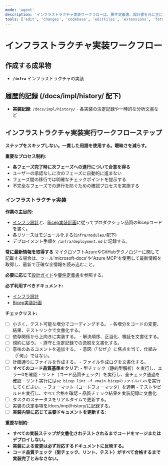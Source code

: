 ```yaml
---
mode: 'agent'
description: 'インフラストラクチャ実装ワークフローは、要件定義書、設計書を元に主にBicep成果物を作成します。'
tools: ['edit', 'changes', 'codebase', 'editFiles', 'extensions', 'fetch', 'githubRepo', 'openSimpleBrowser', 'problems', 'runTasks', 'search', 'think', 'searchResults', 'terminalLastCommand', 'terminalSelection', 'testFailure', 'usages', 'vscodeAPI', 'microsoft-docs', 'Azure MCP']
---
```

# インフラストラクチャ実装ワークフロー

## 作成する成果物
 - **`/infra`** インフラストラクチャの実装

## 履歴的記録 (/docs/impl/history/ 配下)
 - **実装記録**: `/docs/impl/history/` - 各実装の決定記録や一時的な分析文書など

## インフラストラクチャ実装実行ワークフローステップ

**ステップをスキップしない。一貫した用語を使用する。曖昧さを減らす。**

**重要なプロセス制約:**
- **各フェーズ完了時に次フェーズへの進行について合意を得る**
- ユーザーの承認なしに次のフェーズに自動的に進まない
- フェーズ間の移行では明確なチェックポイントを提示する
- 不完全なフェーズでの進行を防ぐための確認プロセスを実施する

### **インフラストラクチャ実装**

**作業の主目的:**

- [インフラ設計](../../docs/design/design_infra.md)と、[Bicep実装計画](../../docs/impl/impl_tasks_infra.md)に従ってプロダクション品質のBicepコードを書く。
- 各リソースはモジュール化する(`infra/modules/`配下)
- デプロイメント手順を `/infra/deployment.md` に記録する。

**常に最新情報を取得する**
マイクロソフトAzureやGitHubテクノロジーに関して記載する場合は、ツール'microsoft-docs'や'Azure MCP'を使用して最新情報を取得し、最新で正確な全情報を読み込むこと。

**必要に応じて**[設計ガイド](../../docs/design/guide/design_guide_infra.md)や[要件定義書](../../docs/plan/requirements.md)を参照する。

**必ず利用すべきドキュメント:**
 - [インフラ設計](../../docs/design/design_infra.md)
 - [Bicep実装計画](../../docs/impl/impl_tasks_infra.md)

**チェックリスト:**

- [ ] 小さく、テスト可能な増分でコーディングする。
      - 各増分をコードの変更、結果、テストリンクで文書化する。
- [ ] 依存関係から上向きに実装する。
      - 解決順序、正当化、検証を文書化する。
- [ ] 規約に従う。
      - 遵守と決定記録での逸脱を文書化する。
- [ ] 意味のあるコメントを追加する。
      - 意図（「なぜ」）に焦点を当て、仕組み（「何」）ではない。
- [ ] 計画通りにファイルを作成する。
      - ファイル作成ログを文書化する。
- [ ] **すべてのコード品質基準をクリア**:
      - 型チェック（静的型解析）を実行し、エラー0を確認
      - リント（コード品質チェック）を実行し、全チェック通過を確認
       - リント実行には`az bicep lint -f <main.bicepのファイルパス>`を実行してください。
      - フォーマット（コードフォーマッタ）を適用
      - テストやビルドを実行し、すべて合格を確認
      - 品質チェック結果を実装記録に文書化
- [ ] タスクのステータスをリアルタイムで更新する。
- [ ] 実装の決定事項を/docs/impl/history/に記録する。
- [ ] **実装内容に応じて主要ドキュメントを更新する:**

**重要な制約:**

- **すべての実装ステップが文書化されテストされるまでコードをマージまたはデプロイしない。**
- **実装による変更は必ず対応するドキュメントに反映する。**
- **コード品質チェック（型チェック、リント、テスト）がすべて合格するまで実装完了とみなさない。**


